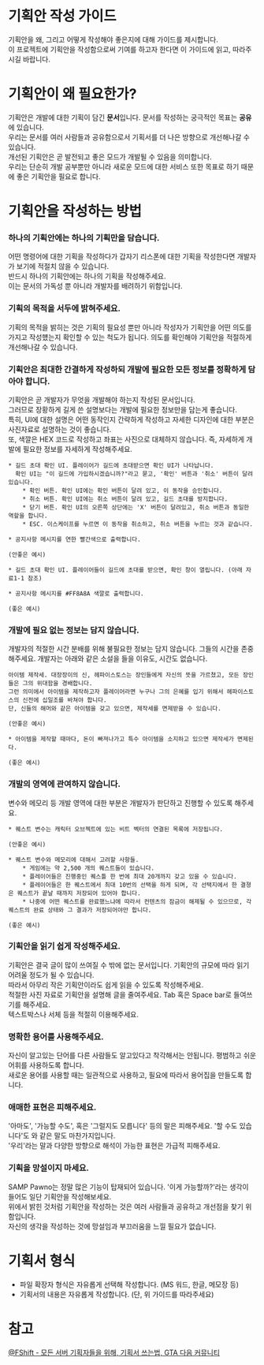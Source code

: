 # 기획안 작성 가이드
기획안을 왜, 그리고 어떻게 작성해야 좋은지에 대해 가이드를 제시합니다. <br>
이 프로젝트에 기획안을 작성함으로써 기여를 하고자 한다면 이 가이드에 읽고, 따라주시길 바랍니다.

# 기획안이 왜 필요한가?
기획안은 개발에 대한 기획이 담긴 **문서**입니다. 문서를 작성하는 궁극적인 목표는 **공유**에 있습니다. <br>
우리는 문서를 여러 사람들과 공유함으로서 기획서를 더 나은 방향으로 개선해나갈 수 있습니다. <br>
개선된 기획안은 곧 발전되고 좋은 모드가 개발될 수 있음을 의미합니다. <br>
우리는 단순히 개발 공부뿐만 아니라 새로운 모드에 대한 서비스 또한 목표로 하기 때문에 좋은 기획안을 필요로 합니다.

# 기획안을 작성하는 방법
### 하나의 기획안에는 하나의 기획만을 담습니다.
어떤 명령어에 대한 기획을 작성하다가 갑자기 리스폰에 대한 기획을 작성한다면 개발자가 보기에 적절치 않을 수 있습니다. <br>
반드시 하나의 기획안에는 하나의 기획을 작성해주세요. <br>
이는 문서의 가독성 뿐 아니라 개발자를 배려하기 위함입니다.

### 기획의 목적을 서두에 밝혀주세요.
기획의 목적을 밝히는 것은 기획의 필요성 뿐만 아니라 작성자가 기획안을 어떤 의도를 가지고 작성헀는지 확인할 수 있는 척도가 됩니다.
의도를 확인해야 기획안을 적절하게 개선해나갈 수 있습니다.

### 기획안은 최대한 간결하게 작성하되 개발에 필요한 모든 정보를 정확하게 담아야 합니다.
기획안은 곧 개발자가 무엇을 개발해야 하는지 작성된 문서입니다. <br>
그러므로 장황하게 길게 쓴 설명보다는 개발에 필요한 정보만을 담는게 좋습니다. <br>
특히, UI에 대한 설명은 어떤 동작인지 간략하게 작성하고 자세한 디자인에 대한 부분은 사진자료로 설명하는 것이 좋습니다. <br>
또, 색깔은 HEX 코드로 작성하고 좌표는 사진으로 대체하지 않습니다. 즉, 자세하게 개발에 필요한 정보를 자세하게 작성해주세요.

```
* 길드 초대 확인 UI. 플레이어가 길드에 초대받으면 확인 UI가 나타납니다. 
  확인 UI는 "이 길드에 가입하시겠습니까?"라고 묻고, '확인' 버튼과 '취소' 버튼이 달려있습니다.
    * 확인 버튼. 확인 UI에는 확인 버튼이 달려 있고, 이 동작을 승인합니다.
    * 취소 버튼. 확인 UI에는 취소 버튼이 달려 있고, 길드 초대를 방지합니다.
    * 닫기 버튼. 확인 UI의 오른쪽 상단에는 'X' 버튼이 달려있고, 취소 버튼과 동일한 역할을 합니다.
    * ESC. 이스케이프를 누르면 이 동작을 취소하고, 취소 버튼을 누르는 것과 같습니다.
    
* 공지사항 메시지를 연한 빨간색으로 출력합니다.

(안좋은 예시)
```

```
* 길드 초대 확인 UI. 플레이어들이 길드에 초대를 받으면, 확인 창이 열립니다. (아래 자료1-1 참조)

* 공지사항 메시지를 #FF8A8A 색깔로 출력합니다.

(좋은 예시)
```


### 개발에 필요 없는 정보는 담지 않습니다.
개발자의 적절한 시간 분배를 위해 불필요한 정보는 담지 않습니다. 그들의 시간을 존중해주세요.
개발자는 아래와 같은 소설을 들을 이유도, 시간도 없습니다.

```
아이템 제작세. 대장장이의 신, 헤파이스토스는 장인들에게 자신의 뜻을 가르쳤고, 모든 장인들은 그의 위대함을 경배합니다. 
그런 의미에서 아이템을 제작하고자 플레이어라면 누구나 그의 은혜를 입기 위해서 헤파이스토스의 신전에 십일조를 바쳐야 합니다. 
단, 신들의 해머와 같은 아이템을 갖고 있으면, 제작세를 면제받을 수 있습니다.
    
(안좋은 예시)
```

```
* 아이템을 제작할 때마다, 돈이 빠져나가고 특수 아이템을 소지하고 있으면 제작세가 면제된다.

(좋은 예시)
```

### 개발의 영역에 관여하지 않습니다.
변수와 메모리 등 개발 영역에 대한 부분은 개발자가 판단하고 진행할 수 있도록 해주세요.

```
* 퀘스트 변수는 캐릭터 오브젝트에 있는 비트 벡터의 연결된 목록에 저장됩니다.
    
(안좋은 예시)
```

```
* 퀘스트 변수와 메모리에 대해서 고려할 사항들.
    * 게임에는 약 2,500 개의 퀘스트들이 있습니다.
    * 플레이어들은 진행중인 퀘스틀 한 번에 최대 20개까지 갖고 있을 수 있습니다.
    * 플레이어들은 한 퀘스트에서 최대 10번의 선택을 하게 되며, 각 선택지에서 한 결졍은 퀘스트가 끝날 때까지 저장되어 있어야 합니다.
    * 나중에 어떤 퀘스트를 완료했느냐에 따라서 컨텐츠의 잠금이 해제될 수 있으므로, 각 퀘스트의 완료 상태와 그 결과가 저장되어야만 합니다.

(좋은 예시)
```

### 기획안을 읽기 쉽게 작성해주세요.
기획안은 결국 글이 많이 쓰여질 수 밖에 없는 문서입니다. 기획안의 규모에 따라 읽기 어려울 정도가 될 수 있습니다. <br>
따라서 아무리 작은 기획안이라도 쉽게 읽을 수 있도록 작성해주세요. <br>
적절한 사진 자료로 기획안을 설명해 글을 줄여주세요. Tab 혹은 Space bar로 들여쓰기를 해주세요. <br>
텍스트박스나 서체 등을 적절히 이용해주세요.

### 명확한 용어를 사용해주세요.
자신이 알고있는 단어를 다른 사람들도 알고있다고 착각해서는 안됩니다. 평범하고 쉬운 어휘를 사용하도록 합니다. <br>
새로운 용어를 사용할 때는 일관적으로 사용하고, 필요에 따라서 용어집을 만들도록 합니다.

### 애매한 표현은 피해주세요.
'아마도', '가능할 수도', 혹은 '그럴지도 모릅니다' 등의 말은 피해주세요. '할 수도 있습니다'도 와 같은 말도 마찬가지입니다. <br>
'우리'라는 말과 다양한 방향으로 해석이 가능한 표현은 가급적 피해주세요.

### 기획을 망설이지 마세요.
SAMP Pawno는 정말 많은 기능이 탑재되어 있습니다. '이게 가능할까?'라는 생각이 들어도 일단 기획안을 작성해보세요. <br>
위에서 밝힌 것처럼 기획안을 작성하는 것은 여러 사람들과 공유하고 개선점을 찾기 위함입니다. <br>
자신의 생각을 작성하는 것에 망설임과 부끄러움을 느낄 필요가 없습니다.

# 기획서 형식
* 파일 확장자 형식은 자유롭게 선택해 작성합니다. (MS 워드, 한글, 메모장 등)
* 기획서의 내용은 자유롭게 작성합니다. (단, 위 가이드를 따라주세요)

# 참고
[@FShift - 모든 서버 기획자들을 위해, 기획서 쓰는법, GTA 다음 커뮤니티](http://cafe.daum.net/GTA2/AV9P/527)
